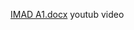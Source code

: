 [IMAD A1.docx](https://github.com/ngalimapraise/IMADASSESMENT1/files/15098983/IMAD.A1.docx)
youtub video
[
](https://www.youtube.com/watch?v=YgyDMCbYF9I&t=3s)
